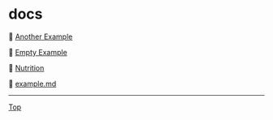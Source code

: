 # docs

<link rel="stylesheet" href="https://use.fontawesome.com/releases/v5.7.2/css/all.css" integrity="sha384-fnmOCqbTlWIlj8LyTjo7mOUStjsKC4pOpQbqyi7RrhN7udi9RwhKkMHpvLbHG9Sr" crossorigin="anonymous">

📁 [Another Example](Another%20Example/index)

📁 [Empty Example](Empty%20Example/index)

📁 [Nutrition](Nutrition/index)


📄 [example.md](example)


---
<a href="#top"><i class="fas fa-asterisk"></i> Top</a>